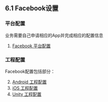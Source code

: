 ## 6.1 Facebook设置


### 平台配置

业务需要自己申请相应的App并完成相应的配置信息

1. [Facebook 平台配置](Facebook/developers.md)

### 工程配置
Facebook配置包括部分：


2. [Android 工程配置](Facebook/android.md)
3. [iOS 工程配置](Facebook/ios.md)
4. [Unity 工程配置](Facebook/unity.md)